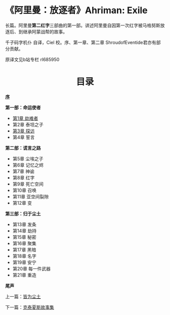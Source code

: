 # 《阿里曼：放逐者》Ahriman: Exile

长篇。阿里曼**第二红字**三部曲的第一部。讲述阿里曼自因第一次红字被马格努斯放逐后、到继承阿蒙战帮的故事。


千子码字机仆 自译，Ciel 校。序、第一章、第二章 ShroudofEventide君亦有部分贡献。

原译文见b站专栏 rl685950

<div align="center">
<h1>目录</h1>
</div>

**[序](chpt0.md)**

**第一部：命运使者**
- [第1章 劫难者](chpt1.md)
- 第2章 泰坦之子
- [第3章 探访](chpt3.md)
- 第4章 誓言
  
**第二部：谎言之路**
- 第5章 尘埃之子
- 第6章 记忆之烬
- 第7章 神谕
- 第8章 红字
- 第9章 死亡空间
- 第10章 召唤
- 第11章 亚空间裂隙
- 第12章 变
  
**第三部：归于尘土**
- 第13章 发条
- 第14章 劫持
- 第15章 秘密
- 第16章 聚集
- 第17章 黑暗
- 第18章 名字
- 第19章 安宁
- 第20章 每一件武器
- 第21章 重造
  
**尾声**

上一篇：[皆为尘土](../VoicesOfFate/AllIsDust.md)

下一篇：[克泰夏斯故事集](../TalesOfCtesias/TalesOfCtesiasIndex.md)
